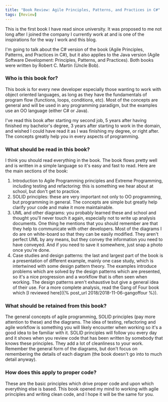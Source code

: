 ```yaml
---
title: "Book Review: Agile Principles, Patterns, and Practices in C#"
tags: [Review]
---
```

This is the first book I have read since university. It was proposed to me not long after I joined the company I currently work at and is one of the inspirations for the way I work and this blog.

I'm going to talk about the C# version of the book (Agile Principles, Patterns, and Practices in C#), but it also applies to the Java version (Agile Software Development: Principles, Patterns, and Practices). Both books were written by Robert C. Martin (Uncle Bob).

<!-- truncate -->

### Who is this book for?
This book is for every new developer especially those wanting to work with object oriented languages, as long as they have the fundamentals of program flow (functions, loops, conditions, etc). Most of the concepts are general and will be used in any programming paradigm, but the examples use an OO language (either C# or Java). 

I've read this book after starting my second job, 5 years after having finished my bachelor's degree, 3 years after starting to work in the domain, and wished I could have read it as I was finishing my degree, or right after. The concepts greatly help you in every aspects of programming.

### What should be read in this book?
I think you should read everything in the book. The book flows pretty well and is written in a simple language so it's easy and fast to read. Here are the main sections of the book:
1. Introduction to Agile Programming principles and Extreme Programming, including testing and refactoring: this is something we hear about at school, but don't get to practice.
2. SOLID principles: these are very important not only to OO programming, but programming in general. The concepts are simple but greatly help clarify your code and make it more maintainable.
3. UML and other diagrams: you probably learned these and school and thought you'll never touch it again, especially not to write up analysis documents. One thing he mentions that you should remember are that they help to communicate with other developers. Most of the diagrams I do are on white-board so that they can be easily modified. They aren't perfect UML by any means, but they convey the information you need to have conveyed. And if you need to save it somewhere, just snap a photo once you're done.
4. Case studies and design patterns: the last and largest part of the book is a presentation of different example, mainly one case study, which is intertwined with some design pattern theory. The examples introduce problems which are solved by the design patterns which are presented, so it's a nice progression and a workflow that is often seen when working. The design patterns aren't exhaustive but give a general idea of their use. For a more complete analysis, read the Gang of Four book which [I reviewed here]({% post_url 2018/2018-11-06-gangoffour %}).

### What should be retained from this book?
The general concepts of agile programming, SOLID principles (pay more attention to these) and the diagrams.
The idea of testing, refactoring and agile workflow is something you will likely encounter when working so it's a good idea to be familiar with it. 
SOLID principles will follow you every day and it shows when you review code that has been written by somebody that knows these principles. They add a lot of cleanliness to your work.
Remember the general form of the diagrams, but don't focus on remembering the details of each diagram (the book doesn't go into to much detail anyway). 

### How does this apply to proper code?
These are the basic principles which drive proper code and upon which everything else is based. This book opened my mind to working with agile principles and writing clean code, and I hope it will be the same for you.
